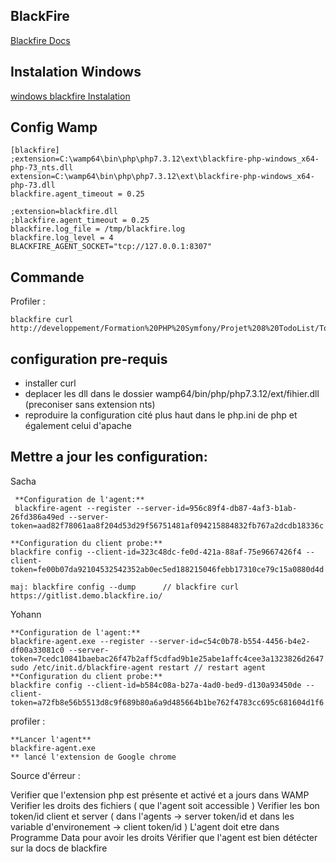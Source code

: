 ## BlackFire

[Blackfire Docs](https://blackfire.io/docs/introduction)

Instalation Windows
-------------------

[windows blackfire Instalation](https://blackfire.io/docs/up-and-running/installation)

## Config Wamp

    [blackfire]
    ;extension=C:\wamp64\bin\php\php7.3.12\ext\blackfire-php-windows_x64-php-73_nts.dll
    extension=C:\wamp64\bin\php\php7.3.12\ext\blackfire-php-windows_x64-php-73.dll
    blackfire.agent_timeout = 0.25

    ;extension=blackfire.dll
    ;blackfire.agent_timeout = 0.25
    blackfire.log_file = /tmp/blackfire.log
    blackfire.log_level = 4
    BLACKFIRE_AGENT_SOCKET="tcp://127.0.0.1:8307"

## Commande


Profiler :

    blackfire curl http://developpement/Formation%20PHP%20Symfony/Projet%208%20TodoList/TodoList/public/

configuration pre-requis
--------------------------

- installer curl
- deplacer les dll dans le dossier wamp64/bin/php/php7.3.12/ext/fihier.dll (preconiser sans extension nts)
- reproduire la configuration cité plus haut dans le php.ini de php et également celui d'apache


## Mettre a jour les configuration:

Sacha

     **Configuration de l'agent:**
     blackfire-agent --register --server-id=956c89f4-db87-4af3-b1ab-26fd386a49ed --server-token=aad82f78061aa8f204d53d29f56751481af094215884832fb767a2dcdb18336c

    **Configuration du client probe:**
    blackfire config --client-id=323c48dc-fe0d-421a-88af-75e9667426f4 --client-token=fe00b07da92104532542352ab0ec5ed188215046febb17310ce79c15a0880d4d

    maj: blackfire config --dump      // blackfire curl https://gitlist.demo.blackfire.io/

Yohann

    **Configuration de l'agent:**
    blackfire-agent.exe --register --server-id=c54c0b78-b554-4456-b4e2-df00a33081c0 --server-token=7cedc10841baebac26f47b2aff5cdfad9b1e25abe1affc4cee3a1323826d2647
    sudo /etc/init.d/blackfire-agent restart // restart agent
    **Configuration du client probe:**
    blackfire config --client-id=b584c08a-b27a-4ad0-bed9-d130a93450de --client-token=a72fb8e56b5513d8c9f689b80a6a9d485664b1be762f4783cc695c681604d1f6

profiler :

    **Lancer l'agent**
    blackfire-agent.exe
    ** lancé l'extension de Google chrome


Source d'érreur :

Verifier que l'extension php est présente et activé et a jours dans WAMP
Verifier les droits des fichiers ( que l'agent soit accessible )
Verifier les bon token/id client et server ( dans l'agents  -> server token/id et dans les variable d'environement -> client token/id )
L'agent doit etre dans Programme Data pour avoir les droits
Vérifier que l'agent est bien détécter sur la docs de blackfire
